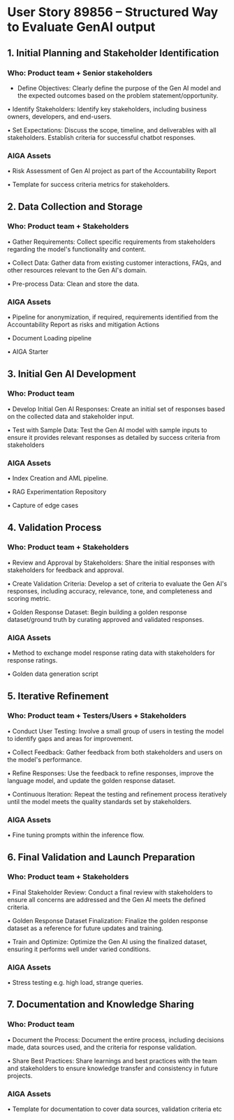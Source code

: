 # User Story 89856 – Structured Way to Evaluate GenAI output

## 1. Initial Planning and Stakeholder Identification

### Who: Product team + Senior stakeholders

* Define Objectives: Clearly define the purpose of the Gen AI model and the expected outcomes based on the problem statement/opportunity.

• Identify Stakeholders: Identify key stakeholders, including business owners, developers, and end-users.

• Set Expectations: Discuss the scope, timeline, and deliverables with all stakeholders. Establish criteria for successful chatbot responses.

### AIGA Assets

• Risk Assessment of Gen AI project as part of the Accountability Report

• Template for success criteria metrics for stakeholders.

## 2. Data Collection and Storage

### Who: Product team + Stakeholders

• Gather Requirements: Collect specific requirements from stakeholders regarding the model's functionality and content.

• Collect Data: Gather data from existing customer interactions, FAQs, and other resources relevant to the Gen AI's domain.

• Pre-process Data: Clean and store the data.

### AIGA Assets

• Pipeline for anonymization, if required, requirements identified from the Accountability Report as risks and mitigation Actions

• Document Loading pipeline

• AIGA Starter

## 3. Initial Gen AI Development

### Who: Product team

• Develop Initial Gen AI Responses: Create an initial set of responses based on the collected data and stakeholder input.

• Test with Sample Data: Test the Gen AI model with sample inputs to ensure it provides relevant responses as detailed by success criteria from stakeholders

### AIGA Assets

• Index Creation and AML pipeline.

• RAG Experimentation Repository

• Capture of edge cases

## 4. Validation Process

### Who: Product team + Stakeholders

• Review and Approval by Stakeholders: Share the initial responses with stakeholders for feedback and approval.

• Create Validation Criteria: Develop a set of criteria to evaluate the Gen AI's responses, including accuracy, relevance, tone, and completeness and scoring metric.

• Golden Response Dataset: Begin building a golden response dataset/ground truth by curating approved and validated responses.

### AIGA Assets

• Method to exchange model response rating data with stakeholders for response ratings.

• Golden data generation script

## 5. Iterative Refinement

### Who: Product team + Testers/Users + Stakeholders

• Conduct User Testing: Involve a small group of users in testing the model to identify gaps and areas for improvement.

• Collect Feedback: Gather feedback from both stakeholders and users on the model's performance.

• Refine Responses: Use the feedback to refine responses, improve the language model, and update the golden response dataset.

• Continuous Iteration: Repeat the testing and refinement process iteratively until the model meets the quality standards set by stakeholders.

### AIGA Assets

• Fine tuning prompts within the inference flow.

## 6. Final Validation and Launch Preparation

### Who: Product team + Stakeholders

• Final Stakeholder Review: Conduct a final review with stakeholders to ensure all concerns are addressed and the Gen AI meets the defined criteria.

• Golden Response Dataset Finalization: Finalize the golden response dataset as a reference for future updates and training.

• Train and Optimize: Optimize the Gen AI using the finalized dataset, ensuring it performs well under varied conditions.

### AIGA Assets

• Stress testing e.g. high load, strange queries.

## 7. Documentation and Knowledge Sharing

### Who: Product team

• Document the Process: Document the entire process, including decisions made, data sources used, and the criteria for response validation.

• Share Best Practices: Share learnings and best practices with the team and stakeholders to ensure knowledge transfer and consistency in future projects.

### AIGA Assets

• Template for documentation to cover data sources, validation criteria etc
